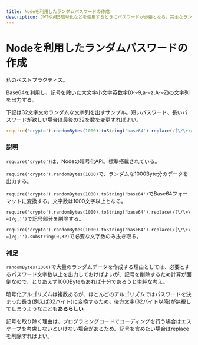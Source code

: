 ```yaml
---
title: Nodeを利用したランダムパスワードの作成
description: JWTやAES暗号化などを使用するときにパスワードが必要となる。完全なランダムが好ましいので機械的に作成する。
---
```


# Nodeを利用したランダムパスワードの作成

私のベストプラクティス。

Base64を利用し、記号を除いた大文字小文字英数字(0～9,a～z,A～Z)の文字列を出力する。

下記は32文字文のランダムな文字列を出すサンプル。短いパスワード、長いパスワードが欲しい場合は最後の32を数を変更すればよい。

```ts
require('crypto').randomBytes(1000).toString('base64').replace(/[\/\+\=]/g,'').substring(0,32)
```

### 説明

`require('crypto')`は、Nodeの暗号化API。標準搭載されている。

`require('crypto').randomBytes(1000)`で、ランダムな1000Byte分のデータを出力する。

`require('crypto').randomBytes(1000).toString('base64')`でBase64フォーマットに変換する。文字数は1000文字以上となる。

`require('crypto').randomBytes(1000).toString('base64').replace(/[\/\+\=]/g,'')`で記号部分を削除する。

`require('crypto').randomBytes(1000).toString('base64').replace(/[\/\+\=]/g,'').substring(0,32)`で必要な文字数のみ抜き取る。

### 補足

`randomBytes(1000)`で大量のランダムデータを作成する理由としては、必要とするパスワード文字数以上を出力しておけばよいが、記号を削除するため計算が面倒なので、とりあえず1000Byteもあれば十分であろうと単純な考え。

暗号化アルゴリズムは複数あるが、ほとんどのアルゴリズムではパスワードを決まった長さ(例えば32バイト)に変換するため、後方文字(32バイト以降)が無視してしまうようなことも**あるらしい**。

記号を取り除く理由は、プログラミングコードでコーディングを行う場合はエスケープを考慮しないといけない場合があるため。記号を含めたい場合はreplaceを削除すればよい。

<google-ads/>
